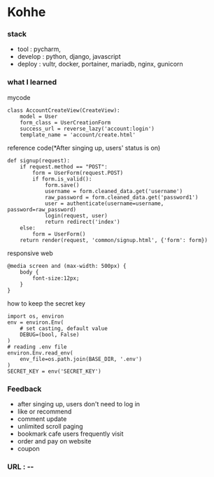 # Kohhe

### stack 
- tool : pycharm,
- develop : python, django, javascript
- deploy : vultr, docker, portainer, mariadb, nginx, gunicorn

### what I learned
mycode
```
class AccountCreateView(CreateView):
    model = User
    form_class = UserCreationForm
    success_url = reverse_lazy('account:login')
    template_name = 'account/create.html'
```
reference code(*After singing up, users' status is on)
```
def signup(request):
    if request.method == "POST":
        form = UserForm(request.POST)
        if form.is_valid():
            form.save()
            username = form.cleaned_data.get('username')
            raw_password = form.cleaned_data.get('password1')
            user = authenticate(username=username, password=raw_password)
            login(request, user)
            return redirect('index')
    else:
        form = UserForm()
    return render(request, 'common/signup.html', {'form': form})
```

responsive web
```
@media screen and (max-width: 500px) {
    body {
        font-size:12px;
    }
}
```
how to keep the secret key
```
import os, environ
env = environ.Env(
    # set casting, default value
    DEBUG=(bool, False)
)
# reading .env file
environ.Env.read_env(
    env_file=os.path.join(BASE_DIR, '.env')
)
SECRET_KEY = env('SECRET_KEY')
```
### Feedback
- after singing up, users don't need to log in
- like or recommend 
- comment update
- unlimited scroll paging
- bookmark cafe users frequently visit
- order and pay on website
- coupon

### URL : -- 




